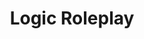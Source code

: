---
layout: home
title: Logic Roleplay
titleTemplate: ID

features:
  - title: Pengalaman Roleplay yang Mendalam
    icon: 🦾
    details: Kami menyediakan pengalaman roleplay yang mendalam dan imersif bagi para pemain. Anda dapat menjelajahi dunia yang luas, berinteraksi dengan pemain lain, dan mengembangkan karakter Anda sesuai dengan cerita yang Anda inginkan.
    link: /
  - title: Kustomisasi yang beragam
    icon: 🎪
    details: Kami memberikan kebebasan kepada pemain untuk menyesuaikan pengalaman bermain mereka. Dari karakter dan kendaraan hingga rumah dan bisnis, Anda dapat mengkustomisasi hampir semua aspek dalam server Logic Roleplay.
    link: /
  - title: Komunitas yang Aktif dan Ramah
    icon: ✨
    details: Kami bangga memiliki komunitas yang aktif dan ramah di server Logic Roleplay. Para pemain dapat terlibat dalam diskusi, acara, dan kegiatan komunitas yang memperkaya pengalaman bermain mereka.
    link: /

hero:
  name: Logic Roleplay
  text: Komunitas
  tagline: Bergabunglah dengan komunitas roleplay terbaik dan dapatkan pengalaman bermain yang tak terlupakan.
  image:
    src: /image/logo/logo_256.png
    alt: Logic Roleplay
  actions:
    - theme: brand
      text: Mulai →
      link: ./logical/rules/what-is-roleplay
    - theme: alt
      text: Lihat
      link: https://www.youtube.com/@led4c
---